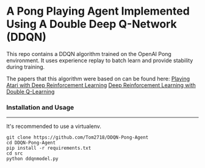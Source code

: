 # A Pong Playing Agent Implemented Using A Double Deep Q-Network (DDQN)

This repo contains a DDQN algorithm trained on the OpenAI Pong environment. It uses experience replay to batch learn and provide stability during training. 

The papers that this algorithm were based on can be found here:
[Playing Atari with Deep Reinforcement Learning](https://www.cs.toronto.edu/~vmnih/docs/dqn.pdf)
[Deep Reinforcement Learning with Double Q-Learning](https://arxiv.org/abs/1509.06461)


### Installation and Usage

------------

It's recommended to use a virtualenv.

```
git clone https://github.com/Tom2718/DDQN-Pong-Agent
cd DDQN-Pong-Agent
pip install -r requirements.txt
cd src
python ddqnmodel.py
```
